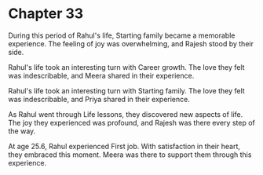 # Chapter 33

During this period of Rahul's life, Starting family became a memorable experience. The feeling of joy was overwhelming, and Rajesh stood by their side.

Rahul's life took an interesting turn with Career growth. The love they felt was indescribable, and Meera shared in their experience.

Rahul's life took an interesting turn with Starting family. The love they felt was indescribable, and Priya shared in their experience.

As Rahul went through Life lessons, they discovered new aspects of life. The joy they experienced was profound, and Rajesh was there every step of the way.

At age 25.6, Rahul experienced First job. With satisfaction in their heart, they embraced this moment. Meera was there to support them through this experience.

